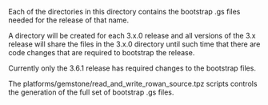 Each of the directories in this directory contains the bootstrap .gs files needed for the release of that name.

A directory will be created for each 3.x.0 release and all versions of the 3.x release will share the files in the 3.x.0 directory until such time that there are code changes that are required to bootstrap the release.

Currently only the 3.6.1 release has required changes to the bootstrap files.

The platforms/gemstone/read_and_write_rowan_source.tpz scripts controls the generation of the full set of bootstrap .gs files. 
